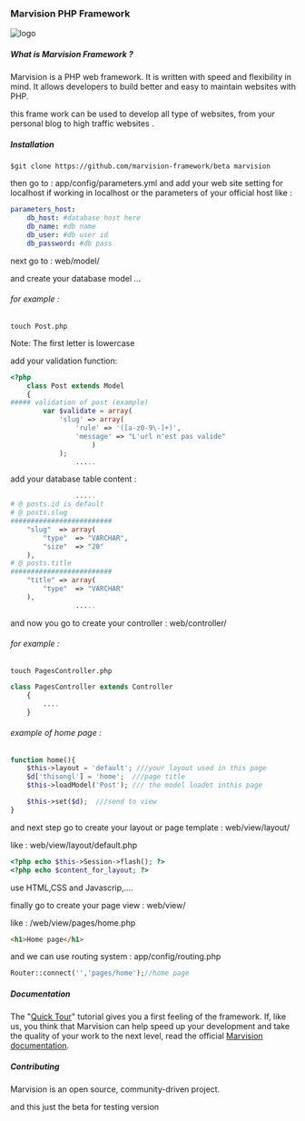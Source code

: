 
### Marvision PHP Framework 
![logo](http://s21.postimg.org/femk919yr/logo1.png) 

##### What is Marvision Framework ?

Marvision is a PHP web framework. It is written with speed and
flexibility in mind. It allows developers to build better and easy to maintain
websites with PHP.

this frame work can be used to develop all type of websites, from your personal blog
to high traffic websites .

##### Installation 

```git
$git clone https://github.com/marvision-framework/beta marvision
```
then go to : app/config/parameters.yml
and add your web site setting for localhost if working in localhost or the parameters of your official host like :

```yml
parameters_host:
    db_host: #database host here
    db_name: #db name 
    db_user: #db user id
    db_password: #db pass
```
next go to : web/model/

and create your database model ...
###### for example :

```git
touch Post.php
```
Note: The first letter is lowercase

add your validation function:
```php
<?php
	class Post extends Model
	{
##### validation of post (example)
		var $validate = array(
			'slug' => array(
				'rule' => '([a-z0-9\-]+)',
				'message' => "L'url n'est pas valide"
					)
			);	
				.....
```
add your database table content :
```php 
				.....
# @ posts.id is default 
# @ posts.slug 
#########################
	"slug" 	=> array(
		"type" 	=> "VARCHAR",
		"size" 	=> "20" 
	),
# @ posts.title
#########################
	"title" => array(
		"type" 	=> "VARCHAR" 
	),
				.....
```
and now you go to create your controller : web/controller/ 
###### for example :
```git
touch PagesController.php
```
```php
class PagesController extends Controller
	{
		....
	}
```
###### example of home page :
```php
function home(){
	$this->layout = 'default'; ///your layout used in this page
	$d['thisongl'] = 'home';  ///page title
	$this->loadModel('Post'); /// the model loadet inthis page

	$this->set($d);  ///send to view
}
```

and next step go to create your layout or page template : web/view/layout/

like : web/view/layout/default.php
```php
<?php echo $this->Session->flash(); ?>
<?php echo $content_for_layout; ?>
```
use HTML,CSS and Javascrip,....

finally go to create your page view : web/view/

like : /web/view/pages/home.php
 ```html
<h1>Home page</h1>
```
and we can use routing system : app/config/routing.php
 ```php
Router::connect('','pages/home');//home page 
```
##### Documentation 

The "[Quick Tour][1]" tutorial gives you a first feeling of the framework. If,
like us, you think that Marvision can help speed up your development and take
the quality of your work to the next level, read the official
[Marvision documentation][2].

##### Contributing 

Marvision is an open source, community-driven project.

and this just the beta for testing version

[1]: http://marwenhlaoui.com/
[2]: http://marwenhlaoui.com/
